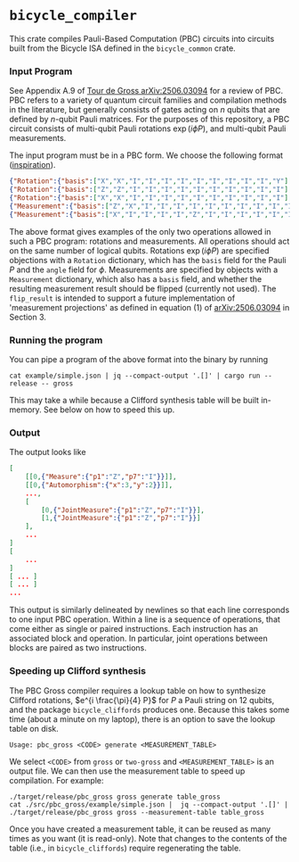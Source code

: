 # `bicycle_compiler`

This crate compiles Pauli-Based Computation (PBC) circuits into circuits built from the Bicycle ISA defined in the `bicycle_common` crate.

### Input Program

See Appendix A.9 of [Tour de Gross arXiv:2506.03094](https://arxiv.org/abs/2506.03094) for a review of PBC. PBC refers to a variety of quantum circuit families and compilation methods in the literature, but generally consists of gates acting on $n$ qubits that are defined by $n$-qubit Pauli matrices. For the purposes of this repository, a PBC circuit consists of multi-qubit Pauli rotations $\exp(i \phi P)$, and multi-qubit Pauli measurements.

The input program must be in a PBC form.
We choose the following format ([inspiration](https://doi.org/10.5281/zenodo.11391890)).
```json
{"Rotation":{"basis":["X","X","I","I","I","I","I","I","I","I","I","Y"],"angle":"0.125"}}
{"Rotation":{"basis":["Z","Z","I","I","I","I","I","I","I","I","I","I"],"angle":"0.5"}}
{"Rotation":{"basis":["X","X","I","I","I","I","I","I","I","I","I","I"],"angle":"-0.125"}}
{"Measurement":{"basis":["Z","X","I","I","I","I","I","I","I","I","I","I"],"flip_result":true}}
{"Measurement":{"basis":["X","I","I","I","I","Z","I","I","I","I","I","I"],"flip_result":false}}

```

The above format gives examples of the only two operations allowed in such a PBC program: rotations and measurements.
All operations should act on the same number of logical qubits.
Rotations $\exp(i \phi P)$ are specified objections with a `Rotation` dictionary, which has the `basis` field for the Pauli $P$ and the `angle` field for $\phi$.
Measurements are specified by objects with a `Measurement` dictionary, which also has a `basis` field, and whether the resulting measurement result should be flipped (currently not used). The `flip_result` is intended to support a future implementation of 'measurement projections' as defined in equation (1) of [arXiv:2506.03094](https://arxiv.org/abs/2506.03094) in Section 3.

### Running the program
You can pipe a program of the above format into the binary by running

```
cat example/simple.json | jq --compact-output '.[]' | cargo run --release -- gross
```

This may take a while because a Clifford synthesis table will be built in-memory.
See below on how to speed this up.

### Output

The output looks like
```json
[
    [[0,{"Measure":{"p1":"Z","p7":"I"}}]],
    [[0,{"Automorphism":{"x":3,"y":2}}]],
    ...,
    [
        [0,{"JointMeasure":{"p1":"Z","p7":"I"}}],
        [1,{"JointMeasure":{"p1":"Z","p7":"I"}}]
    ],
    ...
]
[
    ...
]
[ ... ]
[ ... ]
...
```
This output is similarly delineated by newlines so that each line corresponds to one input PBC operation.
Within a line is a sequence of operations, that come either as single or paired instructions.
Each instruction has an associated block and operation.
In particular, joint operations between blocks are paired as two instructions.


### Speeding up Clifford synthesis

The PBC Gross compiler requires a lookup table on how to synthesize Clifford rotations,
$e^{i \frac{\pi}{4} P}$ for $P$ a Pauli string on 12 qubits,
and the package `bicycle_cliffords` produces one.
Because this takes some time (about a minute on my laptop),
there is an option to save the lookup table on disk.
```
Usage: pbc_gross <CODE> generate <MEASUREMENT_TABLE>
```
We select `<CODE>` from `gross` or `two-gross` and `<MEASUREMENT_TABLE>` is an output file.
We can then use the measurement table to speed up compilation.
For example:
```
./target/release/pbc_gross gross generate table_gross
cat ./src/pbc_gross/example/simple.json |  jq --compact-output '.[]' | ./target/release/pbc_gross gross --measurement-table table_gross
```
Once you have created a measurement table, it can be reused as many times as you want (it is read-only).
Note that changes to the contents of the table (i.e., in `bicycle_cliffords`) require regenerating the table.

